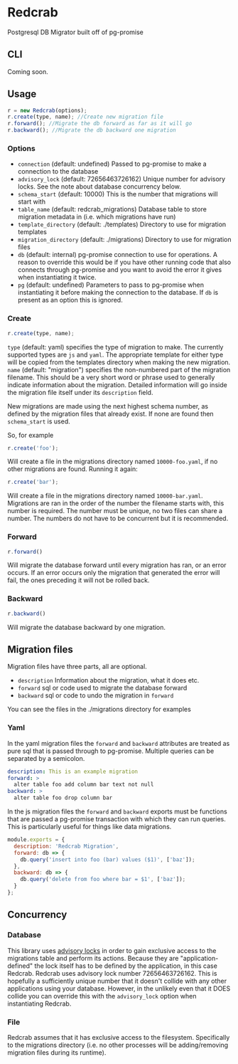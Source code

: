 # Redcrab

Postgresql DB Migrator built off of pg-promise

## CLI
Coming soon.

## Usage

```javascript
r = new Redcrab(options);
r.create(type, name); //Create new migration file
r.forward(); //Migrate the db forward as far as it will go
r.backward(); //Migrate the db backward one migration
```

### Options

- `connection` (default: undefined) Passed to pg-promise to make a connection to the database
- `advisory_lock` (default: 72656463726162) Unique number for advisory locks. See the note about database concurrency below.
- `schema_start` (default: 10000) This is the number that migrations will start with
- `table_name` (default: redcrab_migrations) Database table to store migration metadata in (i.e. which migrations have run)
- `template_directory` (default: ./templates) Directory to use for migration templates
- `migration_directory` (default: ./migrations) Directory to use for migration files
- `db` (default: internal) pg-promise connection to use for operations.  A reason to override this would be if you have other running code that also connects through pg-promise and you want to avoid the error it gives when instantiating it twice.
- `pg` (default: undefined) Parameters to pass to pg-promise when instantiating it before making the connection to the database.  If `db` is present as an option this is ignored.

### Create

```javascript
r.create(type, name);
```

`type` (default: yaml) specifies the type of migration to make.  The currently supported types are `js` and `yaml`.  The appropriate template for either type will be copied from the templates directory when making the new migration.
`name` (default: "migration") specifies the non-numbered part of the migration filename.  This should be a very short word or phrase used to generally indicate information about the migration.  Detailed information will go inside the migration file itself under its `description` field.

New migrations are made using the next highest schema number, as defined
by the migration files that already exist.  If none are found then
`schema_start` is used.

So, for example

```javascript
r.create('foo');
```

Will create a file in the migrations directory named `10000-foo.yaml`, if no other migrations are found. Running it again:

```javascript
r.create('bar');
```

Will create a file in the migrations directory named `10000-bar.yaml`.  Migrations are ran in the order of the number the filename starts with, this number is required.  The number must be unique, no two files can share a number.  The numbers do not have to be concurrent but it is recommended.

### Forward
```javascript
r.forward()
```

Will migrate the database forward until every migration has ran, or an
error occurs.  If an error occurs only the migration that generated the
error will fail, the ones preceding it will not be rolled back.


### Backward
```javascript
r.backward()
```

Will migrate the database backward by one migration.


## Migration files

Migration files have three parts, all are optional.

- `description` Information about the migration, what it does etc.
- `forward` sql or code used to migrate the database forward
- `backward` sql or code to undo the migration in `forward`

You can see the files in the ./migrations directory for examples

### Yaml

In the yaml migration files the `forward` and `backward` attributes are treated as pure sql that is passed through to pg-promise.  Multiple queries can be separated by a semicolon.

```yaml
description: This is an example migration
forward: >
  alter table foo add column bar text not null
backward: >
  alter table foo drop column bar
```

In the js migration files the `forward` and `backward` exports must be functions that are passed a pg-promise transaction with which they can run queries. This is particularly useful for things like data migrations.

```javascript
module.exports = {
  description: 'Redcrab Migration',
  forward: db => {
    db.query('insert into foo (bar) values ($1)', ['baz']);
  },
  backward: db => {
    db.query('delete from foo where bar = $1', ['baz']);
  }
};
```

## Concurrency

### Database
This library uses [advisory locks](https://www.postgresql.org/docs/current/explicit-locking.html#ADVISORY-LOCKS) in order to gain exclusive access to the migrations table and perform its actions.  Because they are "application-defined" the lock itself has to be defined by the application, in this case Redcrab.  Redcrab uses advisory lock number 72656463726162.  This is hopefully a sufficiently unique number that it doesn't collide with any other applications using your database.  However, in the unlikely even that it DOES collide you can override this with the `advisory_lock` option when instantiating Redcrab.

### File
Redcrab assumes that it has exclusive access to the filesystem.  Specifically to the migrations directory (i.e. no other processes will be adding/removing migration files during its runtime).
